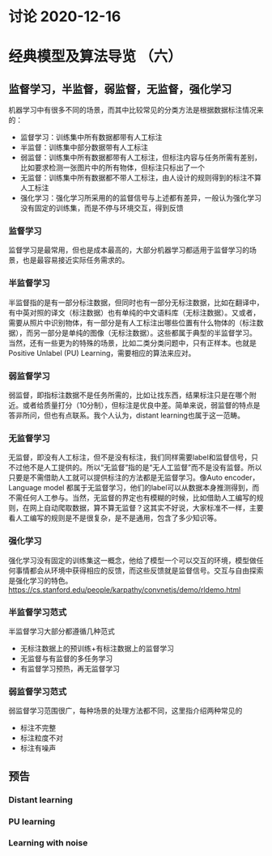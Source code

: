 讨论 2020-12-16
=

# 经典模型及算法导览 （六）
## 监督学习，半监督，弱监督，无监督，强化学习

机器学习中有很多不同的场景，而其中比较常见的分类方法是根据数据标注情况来的：
- 监督学习：训练集中所有数据都带有人工标注
- 半监督：训练集中部分数据带有人工标注
- 弱监督：训练集中所有数据都带有人工标注，但标注内容与任务所需有差别，比如要求检测一张图片中的所有物体，但标注只标出了一个
- 无监督：训练集中所有数据都不带人工标注，由人设计的规则得到的标注不算人工标注
- 强化学习：强化学习所采用的的监督信号与上述都有差异，一般认为强化学习没有固定的训练集，而是不停与环境交互，得到反馈

### 监督学习
监督学习是最常用，但也是成本最高的，大部分机器学习都适用于监督学习的场景，也是最容易接近实际任务需求的。

### 半监督学习
半监督指的是有一部分标注数据，但同时也有一部分无标注数据，比如在翻译中，有中英对照的译文（标注数据）也有单纯的中文语料库（无标注数据）。又或者，需要从照片中识别物体，有一部分是有人工标注出哪些位置有什么物体的（标注数据），而另一部分是单纯的图像（无标注数据）。这些都属于典型的半监督学习。
当然，还有一些更为的特殊的场景，比如二类分类问题中，只有正样本。也就是Positive Unlabel (PU) Learning，需要相应的算法来应对。

### 弱监督学习
弱监督，即指标注数据不是任务所需的，比如让找东西，结果标注只是在哪个附近。或者给质量打分（10分制），但标注是优良中差。简单来说，弱监督的特点是答非所问，但也有点联系。我个人认为，distant learning也属于这一范畴。

### 无监督学习
无监督，即没有人工标注，但不是没有标注，我们同样需要label和监督信号，只不过他不是人工提供的。所以“无监督”指的是“无人工监督”而不是没有监督。所以只要是不需借助人工就可以提供标注的方法都是无监督学习。像Auto encoder，Language model 都属于无监督学习，他们的label可以从数据本身推测得到，而不需任何人工参与。当然，无监督的界定也有模糊的时候，比如借助人工编写的规则，在网上自动爬取数据，算不算无监督？这其实不好说，大家标准不一样，主要看人工编写的规则是不是很复杂，是不是通用，包含了多少知识等。

### 强化学习
强化学习没有固定的训练集这一概念，他给了模型一个可以交互的环境，模型做任何事情都会从环境中获得相应的反馈，而这些反馈就是监督信号。交互与自由探索是强化学习的特色。
https://cs.stanford.edu/people/karpathy/convnetjs/demo/rldemo.html

### 半监督学习范式
半监督学习大部分都遵循几种范式
- 无标注数据上的预训练+有标注数据上的监督学习
- 无监督与有监督的多任务学习
- 有监督学习预热，再无监督学习

### 弱监督学习范式
弱监督学习范围很广，每种场景的处理方法都不同，这里指介绍两种常见的
- 标注不完整
- 标注粒度不对
- 标注有噪声

## 预告
### Distant learning

### PU learning

### Learning with noise
